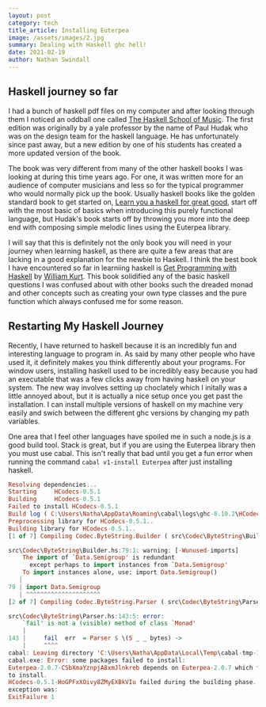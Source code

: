```yaml
---
layout: post
category: tech
title_article: Installing Euterpea
image: /assets/images/2.jpg
summary: Dealing with Haskell ghc hell!
date: 2021-02-19
author: Nathan Swindall
---
```


## Haskell journey so far

I had a bunch of haskell pdf files on my computer and after looking through them I noticed an oddball one called [The Haskell School of Music](https://www.amazon.com/dp/1108416756/ref=as_sl_pc_tf_til?tag=swindeasy-20&linkCode=w00&linkId=1f297539b90e1231447b434e24313aa0&creativeASIN=1108416756). The first edition was originally by a yale professor by the name of Paul Hudak who was on the design team for the haskell language. He has unfortunately since past away, but a new edition by one of his students has created a more updated version of the book. 

The book was very different from many of the other haskell books I was looking at during this time years ago. For one, it was written more for an audience of computer musicians and less so for the typical programmer who would normally pick up the book. Usually haskell books like the golden standard book to get started on, [Learn you a haskell for great good](https://www.amazon.com/dp/1593272839/ref=as_sl_pc_tf_til?tag=swindeasy-20&linkCode=w00&linkId=5b88e2027b67777d92f75811ddfbfa5c&creativeASIN=1593272839), start off with the most basic of basics when introducing this purely functional language, but Hudak's book starts off by throwing you more into the deep end with composing simple melodic lines using the Euterpea library. 

I will say that this is definitely not the only book you will need in your journey when learning haskell, as there are quite a few areas that are lacking in a good explanation for the newbie to Haskell. I think the best book I have encountered so far in learniing haskell is [Get Programming with Haskell](https://www.manning.com/books/get-programming-with-haskell?utm_source=Swindeasy&utm_medium=affiliate&utm_campaign=book_kurt_get_3_16_18&a_aid=Swindeasy&a_bid=766c7388) by [William Kurt](https://www.countbayesie.com/about). This book solidified any of the basic haskell questions I was confused about with other books such the dreaded monad and other concepts such as creating your own type classes and the pure function which always confused me for some reason. 


## Restarting My Haskell Journey

Recently, I have returned to haskell because it is an incredibly fun and interesting language to program in. As said by many other people who have used it, it definitely makes you think differently about your programs. For window users, installing haskell used to be incredibly easy because you had an executable that was a few clicks away from having haskell on your system. The new way involves setting up choclately which I initally was a little annoyed about, but it is actually a nice setup once you get past the installation. I can install multiple versions of haskell on my machine very easily and swich between the different ghc versions by changing my path variables. 

One area that I feel other languages have spoiled me in such a node.js is a good build tool. Stack is great, but if you are using the Euterpea library then you must use cabal. This isn't really that bad until you get a fun error when running the command `cabal v1-install Euterpea` after just installing haskell. 

```haskell
Resolving dependencies...
Starting     HCodecs-0.5.1
Building     HCodecs-0.5.1
Failed to install HCodecs-0.5.1
Build log ( C:\Users\Natha\AppData\Roaming\cabal\logs\ghc-8.10.2\HCodecs-0.5.1-HoGPFxXOivy8ZMyEXBkVIu.log ):
Preprocessing library for HCodecs-0.5.1..
Building library for HCodecs-0.5.1..
[1 of 7] Compiling Codec.ByteString.Builder ( src\Codec\ByteString\Builder.hs, dist\build\Codec\ByteString\Builder.o )

src\Codec\ByteString\Builder.hs:79:1: warning: [-Wunused-imports]
    The import of `Data.Semigroup' is redundant
      except perhaps to import instances from `Data.Semigroup'
    To import instances alone, use: import Data.Semigroup()
   |
79 | import Data.Semigroup
   | ^^^^^^^^^^^^^^^^^^^^^
[2 of 7] Compiling Codec.ByteString.Parser ( src\Codec\ByteString\Parser.hs, dist\build\Codec\ByteString\Parser.o )

src\Codec\ByteString\Parser.hs:143:5: error:
    `fail' is not a (visible) method of class `Monad'
    |
143 |     fail  err  = Parser $ \(S _ _ bytes) ->
    |     ^^^^
cabal: Leaving directory 'C:\Users\Natha\AppData\Local\Temp\cabal-tmp-18588\HCodecs-0.5.1'
cabal.exe: Error: some packages failed to install:
Euterpea-2.0.7-CSbXmaYznpjA8xmJlnkreb depends on Euterpea-2.0.7 which failed
to install.
HCodecs-0.5.1-HoGPFxXOivy8ZMyEXBkVIu failed during the building phase. The
exception was:
ExitFailure 1
```